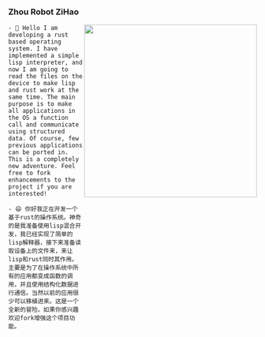 ### Zhou Robot ZiHao

<!--
**zzhgithub/zzhgithub** is a ✨ _special_ ✨ repository because its `README.md` (this file) appears on your GitHub profile.

Here are some ideas to get you started:

- 🔭 I’m currently working on ...
- 🌱 I’m currently learning ...
- 👯 I’m looking to collaborate on ...
- 🤔 I’m looking for help with ...
- 💬 Ask me about ...
- 📫 How to reach me: ...
- 😄 Pronouns: ...
- ⚡ Fun fact: ...
-->
<img align='right' src='https://github-readme-stats.vercel.app/api?username=zzhgithub&hide=["issues"]&show_icons=true' width='350"'>

```
- 🤔 Hello I am developing a rust based operating system. I have implemented a simple lisp interpreter, and now I am going to read the files on the device to make lisp and rust work at the same time. The main purpose is to make all applications in the OS a function call and communicate using structured data. Of course, few previous applications can be ported in. This is a completely new adventure. Feel free to fork enhancements to the project if you are interested!

- 😄 你好我正在开发一个基于rust的操作系统。神奇的是我准备使用lisp混合开发，我已经实现了简单的lisp解释器，接下来准备读取设备上的文件来，来让lisp和rust同时其作用。主要是为了在操作系统中所有的应用都变成函数的调用，并且使用结构化数据进行通信。当然以前的应用很少可以移植进来。这是一个全新的冒险。如果你感兴趣欢迎fork增强这个项目功能。
```
